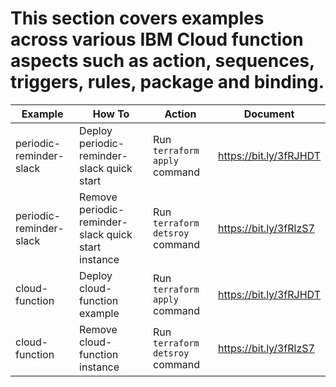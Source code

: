 # This section covers examples across various IBM Cloud function aspects such as action, sequences, triggers, rules, package and binding.

|   Example         |         How To                     |        Action                           |     Document             | 
|-------------------|------------------------------------|-----------------------------------------|--------------------------|
| periodic-reminder-slack | Deploy periodic-reminder-slack quick start                 |  Run `terraform apply` command        | https://bit.ly/3fRJHDT 
| periodic-reminder-slack | Remove periodic-reminder-slack quick start instance                 |  Run `terraform detsroy` command        | https://bit.ly/3fRlzS7 
| cloud-function    | Deploy cloud-function example                 |  Run `terraform apply` command        | https://bit.ly/3fRJHDT  | 
| cloud-function    | Remove cloud-function instance                 |  Run `terraform detsroy` command        | https://bit.ly/3fRlzS7  | 

